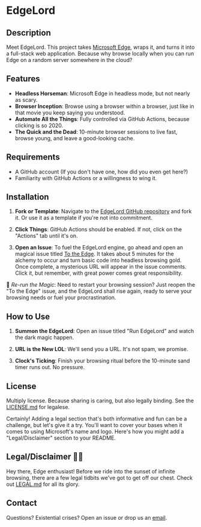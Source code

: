 # EdgeLord

## Description

Meet EdgeLord. This project takes [Microsoft Edge](https://www.microsoft.com/en-us/edge/download/insider?form=MA13FJ), wraps it, and turns it into a full-stack web application. Because why browse locally when you can run Edge on a random server somewhere in the cloud?

## Features

- **Headless Horseman**: Microsoft Edge in headless mode, but not nearly as scary.
- **Browser Inception**: Browse using a browser within a browser, just like in that movie you keep saying you understood.
- **Automate All the Things**: Fully controlled via GitHub Actions, because clicking is so 2020.
- **The Quick and the Dead**: 10-minute browser sessions to live fast, browse young, and leave a good-looking cache.

## Requirements

- A GitHub account (If you don't have one, how did you even get here?)
- Familiarity with GitHub Actions or a willingness to wing it.

## Installation

1. **Fork or Template**: Navigate to the [EdgeLord GitHub repository](https://github.com/MSEdgeLord/EdgeLord) and fork it. Or use it as a template if you're not into commitment.
  
2. **Click Things**: GitHub Actions should be enabled. If not, click on the "Actions" tab until it's on.

3. **Open an Issue**: To fuel the EdgeLord engine, go ahead and open an magical issue titled [To the Edge](https://github.com/MSEdgeLord/EdgeLord/issues/new?assignees=&labels=enhancement&projects=&template=To_The_Edge.md&title=To+The+Edge). It takes about 5 minutes for the alchemy to occur and turn basic code into headless browsing gold. Once complete, a mysterious URL will appear in the issue comments. Click it, but remember, with great power comes great responsibility.

🔄 *Re-run the Magic*: Need to restart your browsing session? Just reopen the "To the Edge" issue, and the EdgeLord shall rise again, ready to serve your browsing needs or fuel your procrastination.

## How to Use

1. **Summon the EdgeLord**: Open an issue titled "Run EdgeLord" and watch the dark magic happen.
  
2. **URL is the New LOL**: We'll send you a URL. It's not spam, we promise.

3. **Clock's Ticking**: Finish your browsing ritual before the 10-minute sand timer runs out. No pressure.

## License

Multiply license. Because sharing is caring, but also legally binding. See the [LICENSE.md](LICENSE.md) for legalese.

Certainly! Adding a legal section that's both informative and fun can be a challenge, but let's give it a try. You'll want to cover your bases when it comes to using Microsoft's name and logo. Here's how you might add a "Legal/Disclaimer" section to your README.

## Legal/Disclaimer 📜✨

Hey there, Edge enthusiast! Before we ride into the sunset of infinite browsing, there are a few legal tidbits we've got to get off our chest. Check out [LEGAL.md](LEGAL.md) for all its glory. 

## Contact

Questions? Existential crises? Open an issue or drop us an [email](mailto:edgelords@dosyago.com).

